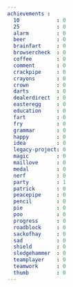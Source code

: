 ```yaml
---
achievements :
  10            : 0
  25            : 0
  alarm         : 0
  beer          : 0
  brainfart     : 0
  browsercheck  : 0
  coffee        : 0
  comment       : 0
  crackpipe     : 0
  crayons       : 0
  crown         : 0
  darts         : 0
  dealerdirect  : 0
  easteregg     : 0
  education     : 0
  fart          : 0
  fry           : 0
  grammar       : 0
  happy         : 0
  idea          : 0
  legacy-project: 0
  magic         : 0
  maillove      : 0
  medal         : 0
  nerf          : 0
  party         : 1
  patrick       : 0
  peacepipe     : 0
  pencil        : 0
  pie           : 0
  poo           : 0
  progress      : 0
  roadblock     : 0
  sackofhay     : 0
  sad           : 0
  shield        : 0
  sledgehammer  : 0
  teamplayer    : 0
  teamwork      : 0
  thumb         : 0
---
```


